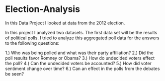 # Election-Analysis

In this Data Project I looked at data from the 2012 election.

In this project I analyzed two datasets. The first data set will be the results of political polls. I tried to analyze this aggregated poll data for the answers to the following questions:

1.) Who was being polled and what was their party affiliation?
2.) Did the poll results favor Romney or Obama?
3.) How do undecided voters effect the poll?
4.) Can the undecided voters be accounted?
5.) How did voter sentiment change over time?
6.) Can an effect in the polls from the debates be seen?

